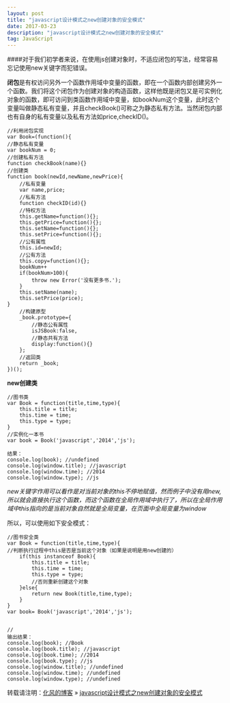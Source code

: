 ```yaml
---
layout: post
title: "javascript设计模式之new创建对象的安全模式"
date: 2017-03-23
description: "javascript设计模式之new创建对象的安全模式"
tag: JavaScript
---
```


﻿####对于我们初学者来说，在使用js创建对象时，不适应闭包的写法，经常容易忘记使用new关键字而犯错误。


**闭包**是有权访问另外一个函数作用域中变量的函数，即在一个函数内部创建另外一个函数。我们将这个闭包作为创建对象的构造函数，这样他既是闭包又是可实例化对象的函数，即可访问到类函数作用域中变量，如bookNum这个变量，此时这个变量叫做静态私有变量，并且checkBook()可称之为静态私有方法。当然闭包内部也有自身的私有变量以及私有方法如price,checkID()。

```
//利用闭包实现
var Book=(function(){
//静态私有变量
var bookNum = 0;
//创建私有方法
function checkBook(name){}
//创建类
function book(newId,newName,newPrice){
	//私有变量
	var name,price;
	//私有方法
	function checkID(id){}
	//特权方法
	this.getName=function(){};
	this.getPrice=function(){};
	this.setName=function(){};
	this.setPrice=function(){};
	//公有属性
	this.id=newId;
	//公有方法
	this.copy=function(){};
	bookNum++
	if(bookNum>100){
		throw new Error('没有更多书.');
	}
	this.setName(name);
	this.setPrice(price);
}
	//构建原型
	_book.prototype={
		//静态公有属性
		isJSBook:false,
		//静态共有方法
		display:function(){}
	};
	//返回类
	return _book;
})();
```


**new创建类**

```
//图书类
var Book = function(title,time,type){
	this.title = title;
	this.time = time;
	this.type = type;
}
//实例化一本书
var book = Book('javascript','2014','js');

结果：
console.log(book); //undefined
console.log(window.title); //javascript
console.log(window.time); //2014
console.log(window.type); //js
```

*new关键字作用可以看作是对当前对象的this不停地赋值，然而例子中没有用new,所以就会直接执行这个函数，而这个函数在全局作用域中执行了，所以在全局作用域中this指向的是当前对象自然就是全局变量，在页面中全局变量为window*


所以，可以使用如下安全模式：

```
//图书安全类
var Book = function(title,time,type){
//判断执行过程中this是否是当前这个对象（如果是说明是用new创建的）
	if(this instanceof Book){
		this.title = title;
		this.time = time;
		this.type = type;
		//否则重新创建这个对象
	}else{
		return new Book(title,time,type);
	}
}
var book= Book('javascript','2014','js');


//
输出结果：
console.log(book); //Book
console.log(book.title); //javascript
console.log(book.time); //2014
console.log(book.type); //js
console.log(window.title); //undefined
console.log(window.time); //undefined
console.log(window.type); //undefined
```
转载请注明：[化风的博客](http://xinchanghao.github.io) » [javascript设计模式之new创建对象的安全模式](/2017/03/javascript设计模式之new创建对象的安全模式/)  

